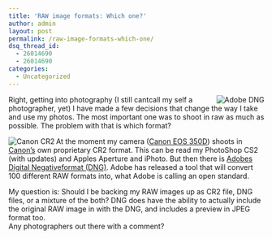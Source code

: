 ```yaml
---
title: 'RAW image formats: Which one?'
author: admin
layout: post
permalink: /raw-image-formats-which-one/
dsq_thread_id:
  - 26014690
  - 26014690
categories:
  - Uncategorized
---
```

<img src="http://static.flickr.com/49/125390602_c915b2fabd_o.gif" alt="Adobe DNG" align="right" />Right, getting into photography (I still cantcall my self a photographer, yet) I have made a few decisions that change the way I take and use my photos. The most important one was to shoot in raw as much as possible. The problem with that is which format? 

<img src="http://static.flickr.com/34/125390601_eff45a42b4_o.jpg" align="left" alt="Canon CR2" />

At the moment my camera ([Canon EOS 350D][1]) shoots in [Canon&#8217;s][2] own proprietary CR2 format. This can be read my PhotoShop CS2 (with updates) and Apples Aperture and iPhoto. But then there is [Adobes Digital Negativeformat (DNG)][3]. Adobe has released a tool that will convert 100 different RAW formats into, what Adobe is calling an open standard. 

My question is: Should I be backing my RAW images up as CR2 file, DNG  
files, or a mixture of the both? DNG does have the ability to actually include the original RAW image in with the DNG, and includes a preview in JPEG format too.  
Any photographers out there with a comment?

 [1]: http://blog.lotas-smartman.net/search.aspx?q=350d&p=1
 [2]: http://www.canon.com
 [3]: http://www.adobe.com/products/dng/
